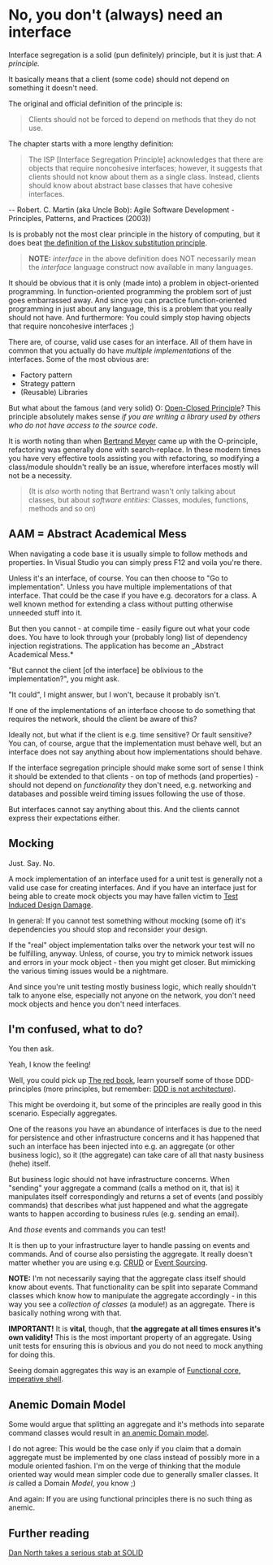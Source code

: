# No, you don't (always) need an interface

Interface segregation is a solid (pun definitely) principle, but it is just that:
_A principle._

It basically means that a client (some code) should not depend on something it doesn't need.

The original and official definition of the principle is:

> Clients should not be forced to depend on methods
> that they do not use.

The chapter starts with a more lengthy definition:

> The ISP [Interface Segregation Principle] acknowledges that there are objects
> that require noncohesive interfaces; however, it
> suggests that clients should not know about them
> as a single class. Instead, clients should know
> about abstract base classes that have
> cohesive interfaces.

-- Robert. C. Martin (aka Uncle Bob): Agile Software Development - Principles, Patterns, and Practices (2003))

Is is probably not the most clear principle in the history
of computing, but it does beat [the definition of the Liskov substitution principle](https://en.wikipedia.org/wiki/Liskov_substitution_principle).

> **NOTE:** _interface_ in the above definition does NOT necessarily mean the _interface_ language construct now available in many languages.

It should be obvious that it is only (made into) a problem in object-oriented programming. In
function-oriented programming the problem sort of just goes embarrassed
away. And since you can practice
function-oriented programming in just about any
language, this is a problem that you really should
not have. And furthermore: You could simply stop having objects that
require noncohesive interfaces ;)

There are, of course, valid use cases for an interface. All of them
have in common that you actually do have _multiple implementations_
of the interfaces. Some of the most obvious are:

- Factory pattern
- Strategy pattern
- (Reusable) Libraries

But what about the famous (and very solid) O: [Open-Closed Principle](https://en.wikipedia.org/wiki/Open–closed_principle)? This principle absolutely makes sense _if
you are writing a library used by others who do not have access to the source
code._

It is worth noting than when [Bertrand Meyer](https://en.wikipedia.org/wiki/Bertrand_Meyer) came up with the O-principle, refactoring was generally done
with search-replace. In these modern times you have very
effective tools assisting you with refactoring, so modifying a class/module shouldn't really be an issue, wherefore interfaces mostly will not be
a necessity.

> (It is _also_ worth noting that Bertrand wasn't only talking about classes, but
about _software entities_: Classes, modules, functions, methods and so on)

## AAM = Abstract Academical Mess

When navigating a code base it is usually simple
to follow methods and properties. In Visual Studio you
can simply press F12 and voila you're there.

Unless it's an interface, of course. You can then
choose to "Go to implementation". Unless you
have multiple implementations of that interface.
That could be the case if you have e.g. decorators
for a class. A well known method for extending a class
without putting otherwise unneeded stuff into it.

But then you cannot - at compile time - easily figure
out what your code does. You have to look through
your (probably long) list of dependency injection
registrations. The application has become an _Abstract
Academical Mess.*

"But cannot the client [of the interface] be oblivious to the implementation?", you might ask.

"It could", I might answer, but I won't, because it probably isn't.

If one of the implementations of an interface choose to do something that requires the network, should the client be aware of this?

Ideally not, but what if the client is e.g. time sensitive?
Or fault sensitive? You can, of course, argue that the
implementation must behave well, but an interface does not
say anything about how implementations should behave.

If the interface segregation principle should make some sort of sense I think
it should be extended to that clients - on top of methods (and properties) - should not depend on _functionality_ they don't need, e.g. networking and databases
and possible weird timing issues following the use of those.

But interfaces cannot say anything about this. And the clients cannot
express their expectations either.

## Mocking

Just. Say. No.

A mock implementation of an interface used for a unit test is generally
not a valid use case for creating interfaces. And if you have an interface
just for being able to create mock objects you may have fallen
victim to [Test Induced Design Damage](https://dhh.dk/2014/test-induced-design-damage.html).

In general: If you cannot test something without mocking (some of) it's
dependencies you should stop and reconsider your design.

If the "real" object implementation talks over the network your
test will no be fulfilling, anyway. Unless, of course, you try to mimick network issues and errors in your mock object - then you might get closer. But mimicking
the various timing issues would be a nightmare.

And since you're unit testing mostly business logic, which
really shouldn't talk to anyone else, especially
not anyone on the network, you don't need mock objects
and hence you don't need interfaces.

## I'm confused, what to do?

You then ask.

Yeah, I know the feeling!

Well, you could pick up [The red book](https://www.amazon.com/Implementing-Domain-Driven-Design-Vaughn-Vernon/dp/0321834577), learn yourself some of those DDD-principles (more principles, but remember: [DDD is not architecture](https://bradirby.com/ddd-is-not-architecture/)).

This might be overdoing it, but some of the principles
are really good in this scenario. Especially
aggregates.

One of the reasons you have an abundance
of interfaces is due to the need for persistence and other
infrastructure concerns and it has happened
that such an interface has been injected into
e.g. an aggregate (or other business logic), so
it (the aggregate) can take care of all that nasty business (hehe) itself.

But business logic should not have infrastructure concerns. When "sending" your aggregate a command
(calls a method on it, that is) it manipulates itself correspondingly and returns
a set of events (and possibly commands) that describes what just happened and what
the aggregate wants to happen according to business rules (e.g. sending an
email).

And _those_ events and commands you can test!

It is then up to your infrastructure layer to handle passing on events and
commands. And of course also persisting the aggregate. It really doesn't
matter whether you are using e.g. [CRUD](https://en.wikipedia.org/wiki/Create,_read,_update_and_delete) or [Event Sourcing](https://www.event-sourcing.dev/what-is/).

**NOTE:** I'm not necessarily saying that the aggregate
class itself should know about events.
That functionality can be split into separate Command classes which know how
to manipulate the aggregate accordingly - in this way you see a _collection of classes_ (a module!) as an aggregate. There is basically nothing wrong with that.

**IMPORTANT!** It is **vital**, though, that
**the aggregate at all times ensures it's own validity!** This is the most
important property of an aggregate. Using unit tests for ensuring this
is obvious and you do not need to mock anything for doing this.

Seeing domain aggregates this way is an example of
[Functional core, imperative shell](https://www.javiercasas.com/articles/functional-programming-patterns-functional-core-imperative-shell).

## Anemic Domain Model

Some would argue that splitting
an aggregate and it's methods into separate
command classes would result in [an anemic Domain model](https://thedomaindrivendesign.io/anemic-model/).

I do not agree: This would be the case only if you
claim that a domain aggregate must be implemented by one class instead of possibly more in a module oriented fashion. I'm on the verge of thinking
that the module oriented way would mean simpler code
due to generally smaller classes. It _is_ called a Domain _Model_, you know ;)

And again: If you are using functional principles there is no such
thing as anemic.

## Further reading

[Dan North takes a serious stab at SOLID](https://dannorth.net/2021/03/16/cupid-the-back-story/#why-every-single-element-of-solid-is-wrong)

